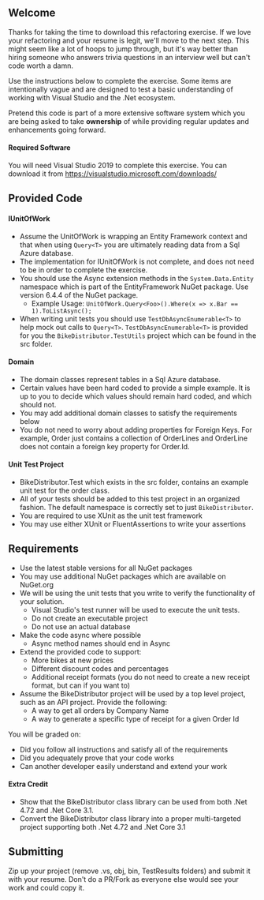 ## Welcome
Thanks for taking the time to download this refactoring exercise. If we love your refactoring and 
your resume is legit, we'll move to the next step. This might seem like a lot of hoops to 
jump through, but it's way better than hiring someone who answers trivia questions in an 
interview well but can't code worth a damn.

Use the instructions below to complete the exercise. Some items are intentionally vague and are designed to 
test a basic understanding of working with Visual Studio and the .Net ecosystem. 

Pretend this code is part of a more extensive software system which you are being asked to take 
**ownership** of while providing regular updates and enhancements going forward. 

#### Required Software

You will need Visual Studio 2019 to complete this exercise. 
You can download it from https://visualstudio.microsoft.com/downloads/

## Provided Code

#### IUnitOfWork
- Assume the UnitOfWork is wrapping an Entity Framework context and that when using `Query<T>` you are ultimately 
  reading data from a Sql Azure database.
- The implementation for IUnitOfWork is not complete, and does not need to be in order to complete the exercise. 
- You should use the Async extension methods in the `System.Data.Entity` namespace which is part of the 
  EntityFramework NuGet package. Use version 6.4.4 of the NuGet package. 
  - Example Usage: `UnitOfWork.Query<Foo>().Where(x => x.Bar == 1).ToListAsync();`
- When writing unit tests you should use `TestDbAsyncEnumerable<T>` to help mock out calls to `Query<T>`.
  `TestDbAsyncEnumerable<T>` is provided for you the `BikeDistributor.TestUtils` project 
  which can be found in the src folder.

#### Domain
- The domain classes represent tables in a Sql Azure database. 
- Certain values have been hard coded to provide a simple example. It is up to you to decide which values should remain
  hard coded, and which should not.
- You may add additional domain classes to satisfy the requirements below
- You do not need to worry about adding properties for Foreign Keys. For example, Order just contains 
  a collection of OrderLines and OrderLine does not contain a foreign key property for Order.Id.  

#### Unit Test Project
- BikeDistributor.Test which exists in the src folder, contains an example unit test for the order class. 
- All of your tests should be added to this test project in an organized fashion. The default namespace
  is correctly set to just `BikeDistributor`. 
- You are required to use XUnit as the unit test framework
- You may use either XUnit or FluentAssertions to write your assertions

## Requirements

- Use the latest stable versions for all NuGet packages
- You may use additional NuGet packages which are available on NuGet.org
- We will be using the unit tests that you write to verify the functionality of your solution.
  - Visual Studio's test runner will be used to execute the unit tests. 
  - Do not create an executable project
  - Do not use an actual database
- Make the code async where possible
  - Async method names should end in Async
- Extend the provided code to support: 
  - More bikes at new prices
  - Different discount codes and percentages
  - Additional receipt formats (you do not need to create a new receipt format, but can if you want to)
- Assume the BikeDistributor project will be used by a top level project, such as an API project. Provide the following:
  - A way to get all orders by Company Name
  - A way to generate a specific type of receipt for a given Order Id

You will be graded on:
- Did you follow all instructions and satisfy all of the requirements
- Did you adequately prove that your code works
- Can another developer easily understand and extend your work

#### Extra Credit
- Show that the BikeDistributor class library can be used from both .Net 4.72 and .Net Core 3.1. 
- Convert the BikeDistributor class library into a proper multi-targeted project supporting both .Net 4.72 and .Net Core 3.1

## Submitting

Zip up your project (remove .vs, obj, bin, TestResults folders) and submit it with your resume. 
Don't do a PR/Fork as everyone else would see your work and could copy it.



